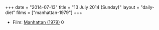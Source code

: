 +++
date = "2014-07-13"
title = "13 July 2014 (Sunday)"
layout = "daily-diet"
films = ["manhattan-1979"]
+++


* Film: [Manhattan (1979)](/films/manhattan-1979) 0